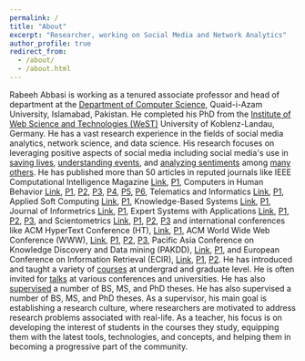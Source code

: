 ```yaml
---
permalink: /
title: "About"
excerpt: "Researcher, working on Social Media and Network Analytics"
author_profile: true
redirect_from: 
  - /about/
  - /about.html
---
```


Rabeeh Abbasi is working as a tenured associate professor and head of department at the [Department of Computer Science](http://cs.qau.edu.pk/), Quaid-i-Azam University, Islamabad, Pakistan. He completed his PhD from the [Institute of Web Science and Technologies (WeST)](https://west.uni-koblenz.de/) University of Koblenz-Landau, Germany. He has a vast research experience in the fields of social media analytics, network science, and data science. His research focuses on leveraging positive aspects of social media including social media's use in [saving lives](https://www.sciencedirect.com/science/article/abs/pii/S0736585316303835), [understanding events](https://ieeexplore.ieee.org/document/8764659/), and [analyzing sentiments](https://ieeexplore.ieee.org/document/8948044) among [many others](/publications). He has published more than 50 articles in reputed journals like IEEE Computational Intelligence Magazine [Link](https://cis.ieee.org/publications/ci-magazine), [P1](https://ieeexplore.ieee.org/xpl/RecentIssue.jsp?punumber=10207), Computers in Human Behavior [Link](https://www.journals.elsevier.com/computers-in-human-behavior), [P1](https://www.sciencedirect.com/science/article/abs/pii/S0747563219304479), [P2](https://www.sciencedirect.com/science/article/abs/pii/S0747563218305995), [P3](https://www.sciencedirect.com/science/article/abs/pii/S0747563218302905), [P4](https://www.sciencedirect.com/science/article/abs/pii/S0747563218300840), [P5](https://www.sciencedirect.com/science/article/abs/pii/S0747563218301407), [P6](https://www.sciencedirect.com/science/article/abs/pii/S0747563216307531), Telematics and Informatics [Link](https://www.journals.elsevier.com/telematics-and-informatics), [P1](https://www.sciencedirect.com/science/article/abs/pii/S0736585316303835), Applied Soft Computing [Link](https://www.journals.elsevier.com/applied-soft-computing), [P1](https://www.sciencedirect.com/science/article/abs/pii/S1568494617306774), Knowledge-Based Systems [Link](https://www.journals.elsevier.com/knowledge-based-systems), [P1](http://www.sciencedirect.com/science/article/pii/S0950705120306353), Journal of Informetrics [Link](https://www.journals.elsevier.com/journal-of-informetrics), [P1](http://www.sciencedirect.com/science/article/pii/S1751157720306386), Expert Systems with Applications [Link](https://www.journals.elsevier.com/expert-systems-with-applications/), [P1](http://www.sciencedirect.com/science/article/pii/S0957417420310599), [P2](http://www.sciencedirect.com/science/article/pii/S0957417419304051), [P3](http://www.sciencedirect.com/science/article/pii/S0957417420310599), and Scientometrics [Link](https://www.springer.com/journal/11192), [P1](https://link.springer.com/article/10.1007%2Fs11192-020-03466-w), [P2](https://link.springer.com/article/10.1007/s11192-019-03334-2), [P3](https://link.springer.com/article/10.1007%2Fs11192-019-03112-0) and international conferences like ACM HyperText Conference (HT), [Link](https://dl.acm.org/conference/ht), [P1](https://dl.acm.org/doi/10.1145/1557914.1557952), ACM World Wide Web Conference (WWW), [Link](https://dl.acm.org/conference/www), [P1](https://dl.acm.org/doi/10.1145/3184558.3186335), [P2](https://dl.acm.org/doi/10.1145/3041021.3054137), [P3](https://dl.acm.org/doi/10.1145/3041021.3054164), Pacific Asia Conference on Knowledge Discovery and Data mining (PAKDD), [Link](https://link.springer.com/conference/pakdd), [P1](https://link.springer.com/chapter/10.1007%2F978-3-319-93037-4_42), and European Conference on Information Retrieval (ECIR), [Link](https://link.springer.com/conference/ecir), [P1](https://link.springer.com/chapter/10.1007%2F978-3-030-45442-5_64), [P2](https://link.springer.com/chapter/10.1007%2F978-3-642-00958-7_62). He has introduced and taught a variety of [courses](/teaching) at undergrad and graduate level. He is often invited for [talks](/talks) at various conferences and universities. He has also [supervised](/supervision) a number of BS, MS, and PhD theses. He has also supervised a number of BS, MS, and PhD theses. As a supervisor, his main goal is establishing a research culture, where researchers are motivated to address research problems associated with real-life. As a teacher, his focus is on developing the interest of students in the courses they study, equipping them with the latest tools, technologies, and concepts, and helping them in becoming a progressive part of the community.
